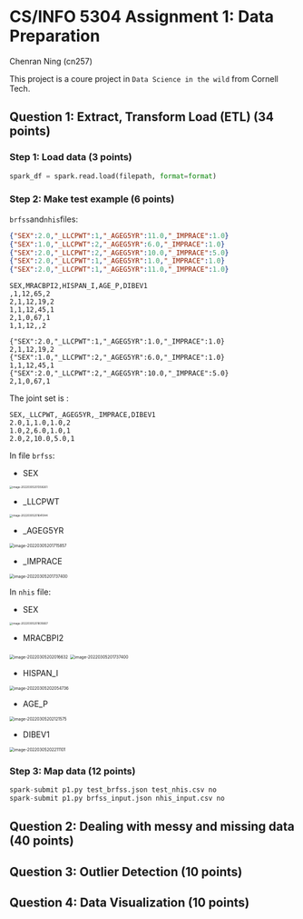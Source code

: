 # CS/INFO 5304 Assignment 1: Data Preparation

Chenran Ning (cn257)

This project is a coure project in `Data Science in the wild` from Cornell Tech.
## Question 1: Extract, Transform Load (ETL) (34 points)

### Step 1: Load data (3 points)

```python
spark_df = spark.read.load(filepath, format=format)
```

### Step 2: Make test example (6 points)

`brfss`and`nhis`files:

```json
{"SEX":2.0,"_LLCPWT":1,"_AGEG5YR":11.0,"_IMPRACE":1.0}
{"SEX":1.0,"_LLCPWT":2,"_AGEG5YR":6.0,"_IMPRACE":1.0}
{"SEX":2.0,"_LLCPWT":2,"_AGEG5YR":10.0,"_IMPRACE":5.0}
{"SEX":2.0,"_LLCPWT":1,"_AGEG5YR":1.0,"_IMPRACE":1.0}
{"SEX":2.0,"_LLCPWT":1,"_AGEG5YR":11.0,"_IMPRACE":1.0}
```

```csv
SEX,MRACBPI2,HISPAN_I,AGE_P,DIBEV1
,1,12,65,2
2,1,12,19,2
1,1,12,45,1
2,1,0,67,1
1,1,12,,2
```

```
{"SEX":2.0,"_LLCPWT":1,"_AGEG5YR":1.0,"_IMPRACE":1.0}
2,1,12,19,2
{"SEX":1.0,"_LLCPWT":2,"_AGEG5YR":6.0,"_IMPRACE":1.0}
1,1,12,45,1
{"SEX":2.0,"_LLCPWT":2,"_AGEG5YR":10.0,"_IMPRACE":5.0}
2,1,0,67,1

```

The joint set is :

```
SEX,_LLCPWT,_AGEG5YR,_IMPRACE,DIBEV1
2.0,1,1.0,1.0,2
1.0,2,6.0,1.0,1
2.0,2,10.0,5.0,1

```

In file `brfss`:

- SEX

<img src="/Users/chty627/Desktop/Cornell/Second Term/DS in the wild/assignment 1/CS-INFO-5304-Assignment-1-Data-Preparation/${img}/image-20220305201358261.png" alt="image-20220305201358261" style="zoom: 33%;" />

- _LLCPWT

<img src="/Users/chty627/Desktop/Cornell/Second Term/DS in the wild/assignment 1/CS-INFO-5304-Assignment-1-Data-Preparation/${img}/image-20220305201641044.png" alt="image-20220305201641044" style="zoom:33%;" />

- _AGEG5YR

<img src="/Users/chty627/Desktop/Cornell/Second Term/DS in the wild/assignment 1/CS-INFO-5304-Assignment-1-Data-Preparation/${img}/image-20220305201715857.png" alt="image-20220305201715857" style="zoom:50%;" />

- _IMPRACE

<img src="/Users/chty627/Desktop/Cornell/Second Term/DS in the wild/assignment 1/CS-INFO-5304-Assignment-1-Data-Preparation/${img}/image-20220305201737400.png" alt="image-20220305201737400" style="zoom:50%;" />

In `nhis` file:

- SEX

<img src="/Users/chty627/Desktop/Cornell/Second Term/DS in the wild/assignment 1/CS-INFO-5304-Assignment-1-Data-Preparation/${img}/image-20220305201835667.png" alt="image-20220305201835667" style="zoom:33%;" />

- MRACBPI2

<img src="/Users/chty627/Desktop/Cornell/Second Term/DS in the wild/assignment 1/CS-INFO-5304-Assignment-1-Data-Preparation/${img}/image-20220305202016632.png" alt="image-20220305202016632" style="zoom:50%;" />

<img src="/Users/chty627/Desktop/Cornell/Second Term/DS in the wild/assignment 1/CS-INFO-5304-Assignment-1-Data-Preparation/${img}/image-20220305201737400.png" alt="image-20220305201737400" style="zoom:50%;" />

- HISPAN_I

<img src="/Users/chty627/Desktop/Cornell/Second Term/DS in the wild/assignment 1/CS-INFO-5304-Assignment-1-Data-Preparation/${img}/image-20220305202054736.png" alt="image-20220305202054736" style="zoom:50%;" />

- AGE_P

<img src="/Users/chty627/Desktop/Cornell/Second Term/DS in the wild/assignment 1/CS-INFO-5304-Assignment-1-Data-Preparation/${img}/image-20220305202121575.png" alt="image-20220305202121575" style="zoom:50%;" />

- DIBEV1

<img src="/Users/chty627/Desktop/Cornell/Second Term/DS in the wild/assignment 1/CS-INFO-5304-Assignment-1-Data-Preparation/${img}/image-20220305202211101.png" alt="image-20220305202211101" style="zoom:50%;" />

### Step 3: Map data (12 points) 

```python
spark-submit p1.py test_brfss.json test_nhis.csv no
spark-submit p1.py brfss_input.json nhis_input.csv no
```



## Question 2: Dealing with messy and missing data (40 points)



## Question 3: Outlier Detection (10 points)

## Question 4: Data Visualization (10 points)